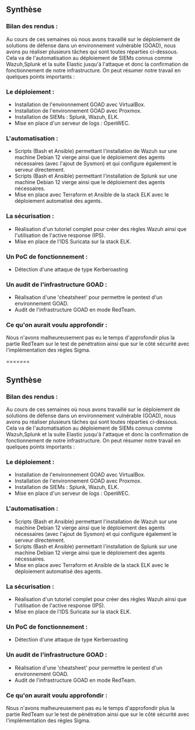 ## Synthèse

### Bilan des rendus :
Au cours de ces semaines où nous avons travaillé sur le déploiement de solutions de défense dans un environnement vulnérable (GOAD), nous avons pu réaliser plusieurs tâches qui sont toutes réparties ci-dessous. Cela va de l'automatisation au déploiement de SIEMs connus comme Wazuh,Splunk et la suite Elastic jusqu'à l'attaque et donc la confirmation de fonctionnement de notre infrastructure. On peut résumer notre travail en quelques points importants :

### Le déploiement :
- Installation de l'environnement GOAD avec VirtualBox.
- Installation de l'environnement GOAD avec Proxmox.
- Installation de SIEMs : Splunk, Wazuh, ELK.
- Mise en place d'un serveur de logs : OpenWEC.

### L'automatisation :
- Scripts (Bash et Ansible) permettant l'installation de Wazuh sur une machine Debian 12 vierge ainsi que le déploiement des agents nécessaires (avec l'ajout de Sysmon) et qui configure également le serveur directement. 
- Scripts (Bash et Ansible) permettant l'installation de Splunk sur une machine Debian 12 vierge ainsi que le déploiement des agents nécessaires.
- Mise en place avec Terraform et Ansible de la stack ELK avec le déploiement automatisé des agents.

### La sécurisation :
- Réalisation d'un tutoriel complet pour créer des règles Wazuh ainsi que l'utilisation de l'active response (IPS).
- Mise en place de l'IDS Suricata sur la stack ELK.

### Un PoC de fonctionnement :
- Détection d'une attaque de type Kerberoasting

### Un audit de l'infrastructure GOAD :
- Réalisation d'une 'cheatsheet' pour permettre le pentest d'un environnement GOAD.
- Audit de l'infrastructure GOAD en mode RedTeam.

### Ce qu'on aurait voulu approfondir :
Nous n'avons malheureusement pas eu le temps d'approfondir plus la partie RedTeam sur le test de pénétration ainsi que sur le côté sécurité avec l'implémentation des règles Sigma.

=======
## Synthèse

### Bilan des rendus :
Au cours de ces semaines où nous avons travaillé sur le déploiement de solutions de défense dans un environnement vulnérable (GOAD), nous avons pu réaliser plusieurs tâches qui sont toutes réparties ci-dessous. Cela va de l'automatisation au déploiement de SIEMs connus comme Wazuh,Splunk et la suite Elastic jusqu'à l'attaque et donc la confirmation de fonctionnement de notre infrastructure. On peut résumer notre travail en quelques points importants :

### Le déploiement :
- Installation de l'environnement GOAD avec VirtualBox.
- Installation de l'environnement GOAD avec Proxmox.
- Installation de SIEMs : Splunk, Wazuh, ELK.
- Mise en place d'un serveur de logs : OpenWEC.

### L'automatisation :
- Scripts (Bash et Ansible) permettant l'installation de Wazuh sur une machine Debian 12 vierge ainsi que le déploiement des agents nécessaires (avec l'ajout de Sysmon) et qui configure également le serveur directement. 
- Scripts (Bash et Ansible) permettant l'installation de Splunk sur une machine Debian 12 vierge ainsi que le déploiement des agents nécessaires.
- Mise en place avec Terraform et Ansible de la stack ELK avec le déploiement automatisé des agents.

### La sécurisation :
- Réalisation d'un tutoriel complet pour créer des règles Wazuh ainsi que l'utilisation de l'active response (IPS).
- Mise en place de l'IDS Suricata sur la stack ELK.

### Un PoC de fonctionnement :
- Détection d'une attaque de type Kerberoasting

### Un audit de l'infrastructure GOAD :
- Réalisation d'une 'cheatsheet' pour permettre le pentest d'un environnement GOAD.
- Audit de l'infrastructure GOAD en mode RedTeam.

### Ce qu'on aurait voulu approfondir :
Nous n'avons malheureusement pas eu le temps d'approfondir plus la partie RedTeam sur le test de pénétration ainsi que sur le côté sécurité avec l'implémentation des règles Sigma.